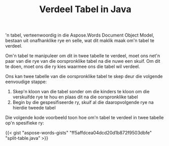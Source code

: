 ﻿---
title: Verdeel Tabel in Java
second_title: Aspose.Words vir Java
articleTitle: Verdeel Tabel
linktitle: Verdeel Tabel
description: "Verdeel tabel in Java. Hoe om een tabel in twee afsonderlike tabelle Java te verdeel."
type: docs
weight: 100
url: /af/java/split-table/
---

'n tabel, verteenwoordig in die Aspose.Words Document Object Model, bestaan uit onafhanklike rye en selle, wat dit maklik maak om'n tabel te verdeel.

Om'n tabel te manipuleer om dit in twee tabelle te verdeel, moet ons net'n paar van die rye van die oorspronklike tabel na die nuwe een skuif. Om dit te doen, moet ons die ry kies waarmee ons die tabel wil verdeel.

Ons kan twee tabelle van die oorspronklike tabel te skep deur die volgende eenvoudige stappe:

1. Skep'n kloon van die tabel sonder om die kinders te kloon om die verskuifde rye te hou en plaas dit na die oorspronklike tabel
2. Begin by die gespesifiseerde ry, skuif al die daaropvolgende rye na hierdie tweede tabel

Die volgende kode voorbeeld toon hoe om'n tabel te verdeel in twee tabelle op'n spesifieke ry:

{{< gist "aspose-words-gists" "ff5affdcea04dcd20d1b872f9503dbfe" "split-table.java" >}}
